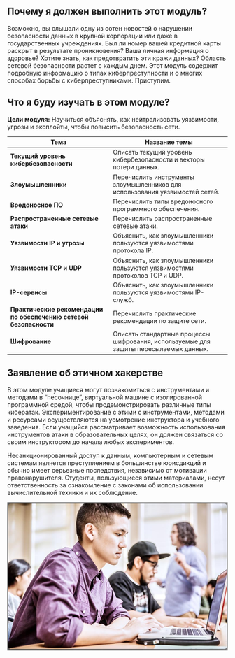 <!-- 3.0.1 -->
## Почему я должен выполнить этот модуль?

Возможно, вы слышали одну из сотен новостей о нарушении безопасности данных в крупной корпорации или даже в государственных учреждениях. Был ли номер вашей кредитной карты раскрыт в результате проникновения? Ваша личная информация о здоровье? Хотите знать, как предотвратить эти кражи данных? Область сетевой безопасности растет с каждым днем. Этот модуль содержит подробную информацию о типах киберпреступности и о многих способах борьбы с киберпреступниками. Приступим.

<!-- 3.0.2 -->
## Что я буду изучать в этом модуле?

**Цели модуля:** Научиться объяснять, как нейтрализовать уязвимости, угрозы и эксплойты, чтобы повысить безопасность сети.

| Тема | Название темы |
| --- | --- |
| **Текущий уровень кибербезопасности** | Описать текущий уровень кибербезопасности и векторы потери данных. |
| **Злоумышленники** | Перечислить инструменты злоумышленников для использования уязвимостей сетей. |
| **Вредоносное ПО** | Перечислить типы вредоносного программного обеспечения. |
| **Распространенные сетевые атаки** | Перечислить распространенные сетевые атаки. |
| **Уязвимости IP и угрозы** | Объяснить, как злоумышленники пользуются уязвимостями протокола IP. |
| **Уязвимости TCP и UDP** | Объяснить, как злоумышленники пользуются уязвимостями протоколов TCP и UDP. |
| **IP-сервисы** | Объяснить, как злоумышленники пользуются уязвимостями IP-служб. |
| **Практические рекомендации по обеспечению сетевой безопасности** | Перечислить практические рекомендации по защите сети. |
| **Шифрование** | Описать стандартные процессы шифрования, используемые для защиты пересылаемых данных. |

<!-- 3.0.3 -->
## Заявление об этичном хакерстве

В этом модуле учащиеся могут познакомиться с инструментами и методами в “песочнице”, виртуальной машине с изолированной программной средой, чтобы продемонстрировать различные типы кибератак. Экспериментирование с этими с инструментами, методами и ресурсами осуществляются на усмотрение инструктора и учебного заведения. Если учащийся рассматривает возможность использования инструментов атаки в образовательных целях, он должен связаться со своим инструктором до начала любых экспериментов.

Несанкционированный доступ к данным, компьютерным и сетевым системам является преступлением в большинстве юрисдикций и обычно имеет серьезные последствия, независимо от мотивации правонарушителя. Студенты, пользующиеся этими материалами, несут ответственность за ознакомление с законами об использовании вычислительной техники и их соблюдение.

![](./assets/3.0.3.png)

